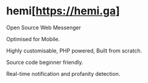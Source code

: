 # hemi[https://hemi.ga]
Open Source Web Messenger 

Optimised for Mobile.

Highly customisable, PHP powered, Built from scratch. 

Source code beginner friendly. 

Real-time notification and profanity detection.
